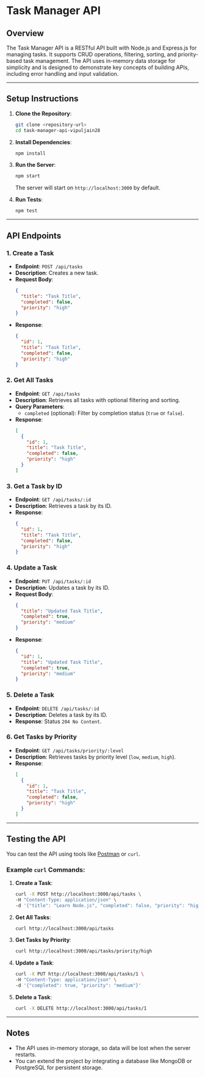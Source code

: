 # Task Manager API

## Overview
The Task Manager API is a RESTful API built with Node.js and Express.js for managing tasks. It supports CRUD operations, filtering, sorting, and priority-based task management. The API uses in-memory data storage for simplicity and is designed to demonstrate key concepts of building APIs, including error handling and input validation.

---

## Setup Instructions

1. **Clone the Repository**:
   ```bash
   git clone <repository-url>
   cd task-manager-api-vipuljain28
   ```

2. **Install Dependencies**:
   ```bash
   npm install
   ```

3. **Run the Server**:
   ```bash
   npm start
   ```
   The server will start on `http://localhost:3000` by default.

4. **Run Tests**:
   ```bash
   npm test
   ```

---

## API Endpoints

### 1. **Create a Task**
   - **Endpoint**: `POST /api/tasks`
   - **Description**: Creates a new task.
   - **Request Body**:
     ```json
     {
       "title": "Task Title",
       "completed": false,
       "priority": "high"
     }
     ```
   - **Response**:
     ```json
     {
       "id": 1,
       "title": "Task Title",
       "completed": false,
       "priority": "high"
     }
     ```

### 2. **Get All Tasks**
   - **Endpoint**: `GET /api/tasks`
   - **Description**: Retrieves all tasks with optional filtering and sorting.
   - **Query Parameters**:
     - `completed` (optional): Filter by completion status (`true` or `false`).
   - **Response**:
     ```json
     [
       {
         "id": 1,
         "title": "Task Title",
         "completed": false,
         "priority": "high"
       }
     ]
     ```

### 3. **Get a Task by ID**
   - **Endpoint**: `GET /api/tasks/:id`
   - **Description**: Retrieves a task by its ID.
   - **Response**:
     ```json
     {
       "id": 1,
       "title": "Task Title",
       "completed": false,
       "priority": "high"
     }
     ```

### 4. **Update a Task**
   - **Endpoint**: `PUT /api/tasks/:id`
   - **Description**: Updates a task by its ID.
   - **Request Body**:
     ```json
     {
       "title": "Updated Task Title",
       "completed": true,
       "priority": "medium"
     }
     ```
   - **Response**:
     ```json
     {
       "id": 1,
       "title": "Updated Task Title",
       "completed": true,
       "priority": "medium"
     }
     ```

### 5. **Delete a Task**
   - **Endpoint**: `DELETE /api/tasks/:id`
   - **Description**: Deletes a task by its ID.
   - **Response**: Status `204 No Content`.

### 6. **Get Tasks by Priority**
   - **Endpoint**: `GET /api/tasks/priority/:level`
   - **Description**: Retrieves tasks by priority level (`low`, `medium`, `high`).
   - **Response**:
     ```json
     [
       {
         "id": 1,
         "title": "Task Title",
         "completed": false,
         "priority": "high"
       }
     ]
     ```

---

## Testing the API
You can test the API using tools like [Postman](https://www.postman.com/) or `curl`.

### Example `curl` Commands:
1. **Create a Task**:
   ```bash
   curl -X POST http://localhost:3000/api/tasks \
   -H "Content-Type: application/json" \
   -d '{"title": "Learn Node.js", "completed": false, "priority": "high"}'
   ```

2. **Get All Tasks**:
   ```bash
   curl http://localhost:3000/api/tasks
   ```

3. **Get Tasks by Priority**:
   ```bash
   curl http://localhost:3000/api/tasks/priority/high
   ```

4. **Update a Task**:
   ```bash
   curl -X PUT http://localhost:3000/api/tasks/1 \
   -H "Content-Type: application/json" \
   -d '{"completed": true, "priority": "medium"}'
   ```

5. **Delete a Task**:
   ```bash
   curl -X DELETE http://localhost:3000/api/tasks/1
   ```

---

## Notes
- The API uses in-memory storage, so data will be lost when the server restarts.
- You can extend the project by integrating a database like MongoDB or PostgreSQL for persistent storage.